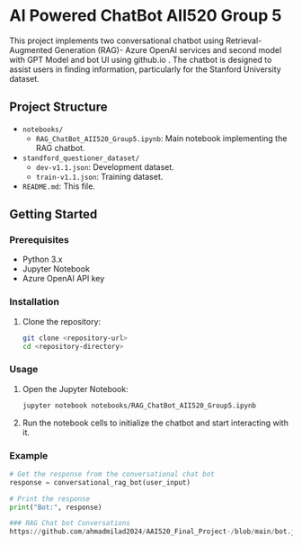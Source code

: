 # AI Powered ChatBot AII520 Group 5

This project implements two conversational chatbot using Retrieval-Augmented Generation (RAG)- Azure OpenAI services and second model with GPT Model and bot UI using github.io . The chatbot is designed to assist users in finding information, particularly for the Stanford University dataset.

## Project Structure

- `notebooks/`
  - `RAG_ChatBot_AII520_Group5.ipynb`: Main notebook implementing the RAG chatbot.
- `standford_questioner_dataset/`
  - `dev-v1.1.json`: Development dataset.
  - `train-v1.1.json`: Training dataset.
- `README.md`: This file.

## Getting Started

### Prerequisites

- Python 3.x
- Jupyter Notebook
- Azure OpenAI API key

### Installation

1. Clone the repository:
    ```sh
    git clone <repository-url>
    cd <repository-directory>
    ```
### Usage

1. Open the Jupyter Notebook:
    ```sh
    jupyter notebook notebooks/RAG_ChatBot_AII520_Group5.ipynb
    ```

2. Run the notebook cells to initialize the chatbot and start interacting with it.

### Example

```python
# Get the response from the conversational chat bot
response = conversational_rag_bot(user_input)

# Print the response
print("Bot:", response)

### RAG Chat bot Conversations
https://github.com/ahmadmilad2024/AAI520_Final_Project-/blob/main/bot.jpg
